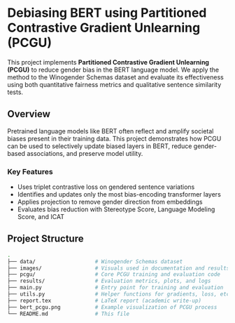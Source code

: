 # Debiasing BERT using Partitioned Contrastive Gradient Unlearning (PCGU)

This project implements **Partitioned Contrastive Gradient Unlearning (PCGU)** to reduce gender bias in the BERT language model. We apply the method to the Winogender Schemas dataset and evaluate its effectiveness using both quantitative fairness metrics and qualitative sentence similarity tests.

##  Overview

Pretrained language models like BERT often reflect and amplify societal biases present in their training data. This project demonstrates how PCGU can be used to selectively update biased layers in BERT, reduce gender-based associations, and preserve model utility.

### Key Features
- Uses triplet contrastive loss on gendered sentence variations
- Identifies and updates only the most bias-encoding transformer layers
- Applies projection to remove gender direction from embeddings
- Evaluates bias reduction with Stereotype Score, Language Modeling Score, and ICAT

##  Project Structure

```bash
.
├── data/                   # Winogender Schemas dataset
├── images/                 # Visuals used in documentation and results
├── pcgu/                   # Core PCGU training and evaluation code
├── results/                # Evaluation metrics, plots, and logs
├── main.py                 # Entry point for training and evaluation
├── utils.py                # Helper functions for gradients, loss, etc.
├── report.tex              # LaTeX report (academic write-up)
├── bert_pcgu.png           # Example visualization of PCGU process
└── README.md               # This file
